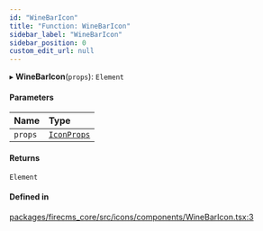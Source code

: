 ```yaml
---
id: "WineBarIcon"
title: "Function: WineBarIcon"
sidebar_label: "WineBarIcon"
sidebar_position: 0
custom_edit_url: null
---
```


▸ **WineBarIcon**(`props`): `Element`

#### Parameters

| Name | Type |
| :------ | :------ |
| `props` | [`IconProps`](../types/IconProps.md) |

#### Returns

`Element`

#### Defined in

[packages/firecms_core/src/icons/components/WineBarIcon.tsx:3](https://github.com/FireCMSco/firecms/blob/d45f3739/packages/firecms_core/src/icons/components/WineBarIcon.tsx#L3)
